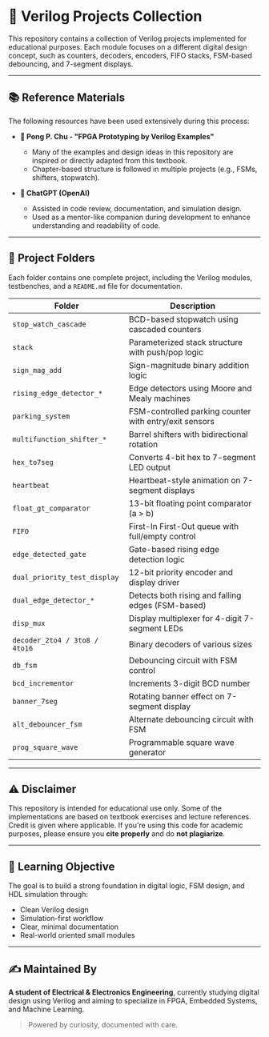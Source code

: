 # 🔧 Verilog Projects Collection

This repository contains a collection of Verilog projects implemented for educational purposes. Each module focuses on a different digital design concept, such as counters, decoders, encoders, FIFO stacks, FSM-based debouncing, and 7-segment displays.

---

## 📚 Reference Materials

The following resources have been used extensively during this process:

- **📘 Pong P. Chu - "FPGA Prototyping by Verilog Examples"**
  - Many of the examples and design ideas in this repository are inspired or directly adapted from this textbook.
  - Chapter-based structure is followed in multiple projects (e.g., FSMs, shifters, stopwatch).

- **🤖 ChatGPT (OpenAI)**
  - Assisted in code review, documentation, and simulation design.
  - Used as a mentor-like companion during development to enhance understanding and readability of code.

---

## 💼 Project Folders

Each folder contains one complete project, including the Verilog modules, testbenches, and a `README.md` file for documentation.

| Folder | Description |
|--------|-------------|
| `stop_watch_cascade` | BCD-based stopwatch using cascaded counters |
| `stack` | Parameterized stack structure with push/pop logic |
| `sign_mag_add` | Sign-magnitude binary addition logic |
| `rising_edge_detector_*` | Edge detectors using Moore and Mealy machines |
| `parking_system` | FSM-controlled parking counter with entry/exit sensors |
| `multifunction_shifter_*` | Barrel shifters with bidirectional rotation |
| `hex_to7seg` | Converts 4-bit hex to 7-segment LED output |
| `heartbeat` | Heartbeat-style animation on 7-segment displays |
| `float_gt_comparator` | 13-bit floating point comparator (a > b) |
| `FIFO` | First-In First-Out queue with full/empty control |
| `edge_detected_gate` | Gate-based rising edge detection logic |
| `dual_priority_test_display` | 12-bit priority encoder and display driver |
| `dual_edge_detector_*` | Detects both rising and falling edges (FSM-based) |
| `disp_mux` | Display multiplexer for 4-digit 7-segment LEDs |
| `decoder_2to4 / 3to8 / 4to16` | Binary decoders of various sizes |
| `db_fsm` | Debouncing circuit with FSM control |
| `bcd_incrementor` | Increments 3-digit BCD number |
| `banner_7seg` | Rotating banner effect on 7-segment display |
| `alt_debouncer_fsm` | Alternate debouncing circuit with FSM |
| `prog_square_wave` | Programmable square wave generator |

---

## ⚠️ Disclaimer

This repository is intended for educational use only. Some of the implementations are based on textbook exercises and lecture references. Credit is given where applicable. If you're using this code for academic purposes, please ensure you **cite properly** and do **not plagiarize**.

---

## 🧠 Learning Objective

The goal is to build a strong foundation in digital logic, FSM design, and HDL simulation through:

- Clean Verilog design
- Simulation-first workflow
- Clear, minimal documentation
- Real-world oriented small modules

---

## ✍️ Maintained By

**A student of Electrical & Electronics Engineering**, currently studying digital design using Verilog and aiming to specialize in FPGA, Embedded Systems, and Machine Learning.

> Powered by curiosity, documented with care.
